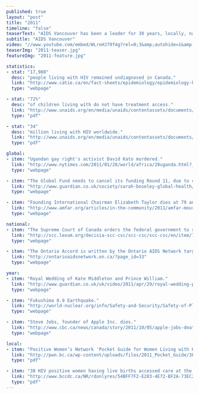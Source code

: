 ```yaml
---
published: true
layout: "post"
title: "2011"
timeline: "false"
teaserText: "AIDS Vancouver has been a leader for 30 years, locally, nationally and internationally. Executive Director, Brian Chittock speaks to the work and role the organization plays today."
subtitle: "AIDS Vancouver"
video: "//www.youtube.com/embed/WLroHJ79f4g?rel=0;3&amp;autohide=1&amp;showinfo=0"
teaserImg: "2011-teaser.jpg"
featureImg: "2011-feature.jpg"

statistics:
- stat: "17,980"
  desc: "people living with HIV remained undiagnosed in Canada."
  link: "http://www.catie.ca/en/fact-sheets/epidemiology/epidemiology-hiv-canada"
  type: "webpage"

- stat: "72%"
  desc: "of children living with do not have treatment access."
  link: "http://www.unaids.org/en/media/unaids/contentassets/documents/epidemiology/2012/gr2012/20121120_FactSheet_Global_en.pdf"
  type: "pdf"

- stat: "34"
  desc: "million living with HIV worldwide."
  link: "http://www.unaids.org/en/media/unaids/contentassets/documents/epidemiolgy/2012/gr2012/20121120_FactSheet_Global_en.pdf"
  type: "pdf"

global:
- item: "Ugandan gay right's activist David Kato murdered."
  link: "http://www.nytimes.com/2011/01/28/world/africa/28uganda.html?_r=0"
  type: "webpage"

- item: "The Global Fund needs to cancel its funding Round 11, due to countries not honouring their financial commitments."
  link: "http://www.guardian.co.uk/society/sarah-boseley-global-health/2011/nov/23/aids-tuberculosis"
  type: "webpage"

- item: "Founding International Chairman Elizabeth Taylor dies at 79 and is remembered around the world for her pioneering contributions to the fight against HIV/AIDS."
  link: "http://www.amfar.org/articles/in-the-community/2011/amfar-mourns-the-passing-of-dame-elizabeth-taylor/"
  type: "webpage"

national:
- item: "The Supreme Court of Canada orders the federal government to stop interfering with Vancouver’s controversial Insite, supervised injection site clinic."
  link: "http://scc.lexum.org/decisia-scc-csc/scc-csc/scc-csc/en/item/7960/index.do"
  type: "webpage"

- item: "The Ontario Accord is written by the Ontario AIDS Network targeting the 'Greater and More Meaningful involvement of People with HIV/AIDS in Ontario.'"
  link: "http://ontarioaidsnetwork.on.ca/?page_id=33"
  type: "webpage"

year:
- item: "Royal Wedding of Kate Middleton and Prince William."
  link: "http://www.guardian.co.uk/uk/video/2011/apr/29/royal-wedding-prince-william1"
  type: "webpage"

- item: "Fukushima 8.9 Earthquake."
  link: "http://world-nuclear.org/info/Safety-and-Security/Safety-of-Plants/Fukushima-Accident-2011/#.Ues_AGT700M"
  type: "webpage"

- item: "Steve Jobs, founder of Apple Inc. dies."
  link: "http://www.cbc.ca/news/canada/story/2011/10/05/apple-jobs-death.html"
  type: "webpage"

local:
- item: "Positive Women’s Network 'Pocket Guide for Women Living with HIV' is produced. This guide provides simple and basic information on HIV and the impacts it will have on their lives."
  link: "http://pwn.bc.ca/wp-content/uploads/files/2011_Pocket_Guide/3FINAL2011PocketGuideHIV.revised.pdf"
  type: "pdf"

- item: "30 HIV positive women having live births accessed care at the Oak Tree Clinic, of which all were diagnosed before delivery and received antenatal HAART. As a result of early treatment, none of these infants were diagnosed with HIV."
  link: "http://www.bccdc.ca/NR/rdonlyres/54BFF7F2-E283-4E72-BF2A-73EC2813F0D1/0/HIV_Annual_Report_2011_20111011.pdf"
  type: "pdf"
---
```

